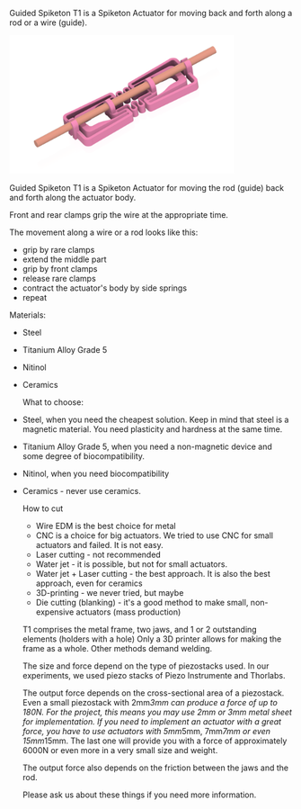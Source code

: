 Guided Spiketon T1 is a Spiketon Actuator for moving back and forth along a rod or a wire (guide). 


<img src="images/Spiketon T1.png" alt="Guided Spiketon T1" width="400">

Guided Spiketon T1 is a Spiketon Actuator for moving the rod (guide) back and forth along the actuator body. 

Front and rear clamps grip the wire at the appropriate time. 


The movement along a wire or a rod looks like this:

- grip by rare clamps
- extend the middle part
- grip by front clamps
- release rare clamps
- contract the actuator's body by side springs
- repeat

Materials:
 - Steel
 - Titanium Alloy Grade 5
 - Nitinol
 - Ceramics
   
   What to choose:
- Steel, when you need the cheapest solution. Keep in mind that steel is a magnetic material. You need plasticity and hardness at the same time.
- Titanium Alloy Grade 5, when you need a non-magnetic device and some degree of biocompatibility.
- Nitinol, when you need biocompatibility
- Ceramics - never use ceramics.

  How to cut
  - Wire EDM is the best choice for metal
  - CNC is a choice for big actuators. We tried to use CNC for small actuators and failed. It is not easy.
  - Laser cutting - not recommended
  - Water jet - it is possible, but not for small actuators.
  - Water jet + Laser cutting - the best approach. It is also the best approach, even for ceramics
  - 3D-printing - we never tried, but maybe
  - Die cutting (blanking) -  it's a good method to make small, non-expensive actuators (mass production)

  T1 comprises the metal frame, two jaws, and 1 or 2 outstanding elements (holders with a hole)
  Only a 3D printer allows for making the frame as a whole. Other methods demand welding.

  The size and force depend on the type of piezostacks used.
   In our experiments, we used piezo stacks of Piezo Instrumente and Thorlabs.

  The output force depends on the cross-sectional area of a piezostack. Even a small piezostack with 2mm*3mm can produce a force of up to 180N. For the project, this means you may use 2mm or 3mm metal sheet for implementation. If you need to implement an actuator with a great force, you have to use actuators with 5mm*5mm, 7mm*7mm or even 15mm*15mm. The last one will provide you with a force of approximately 6000N or even more in a very small size and weight.

  The output force also depends on the friction between the jaws and the rod.

    Please ask us about these things if you need more information.
   
  
